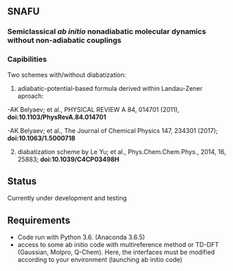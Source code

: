 ## SNAFU 

### Semiclassical *ab initio*  nonadiabatic molecular dynamics without non-adiabatic couplings

### Capibilities
Two schemes with/without diabatization:

1. adiabatic-potential-based formula derived within Landau-Zener aproach:

-AK Belyaev; et al., PHYSICAL REVIEW A 84, 014701 (2011), **doi:10.1103/PhysRevA.84.014701**

-AK Belyaev; et al., The Journal of Chemical Physics 147, 234301 (2017); **doi:10.1063/1.5000718**

2. diabatization scheme by Le Yu; et al., Phys.Chem.Chem.Phys., 2014, 16, 25883; **doi:10.1039/C4CP03498H**

## Status
Currently under development and testing

## Requirements
- Code run with Python 3.6. (Anaconda 3.6.5)
- access to some ab initio code with multireference method or TD-DFT (Gaussian, Molpro, Q-Chem). Here, the interfaces must be modified according to your environment (launching ab initio code)


